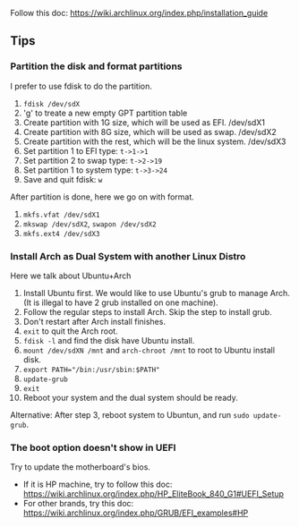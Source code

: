 Follow this doc: https://wiki.archlinux.org/index.php/installation_guide

## Tips

### Partition the disk and format partitions

I prefer to use fdisk to do the partition.

1. `fdisk /dev/sdX`
2. 'g' to treate a new empty GPT partition table
3. Create partition with 1G size, which will be used as EFI.  /dev/sdX1
4. Create partition with 8G size, which will be used as swap. /dev/sdX2
5. Create partition with the rest, which will be the linux system.  /dev/sdX3
6. Set partition 1 to EFI type: `t->1->1`
7. Set partition 2 to swap type: `t->2->19`
8. Set partition 1 to system type: `t->3->24`
9. Save and quit fdisk: `w`

After partition is done, here we go on with format.

1. `mkfs.vfat /dev/sdX1`
2. `mkswap /dev/sdX2`, `swapon /dev/sdX2`
3. `mkfs.ext4 /dev/sdX3`

### Install Arch as Dual System with another Linux Distro

Here we talk about Ubuntu+Arch
1. Install Ubuntu first. We would like to use Ubuntu's grub to manage Arch. (It is illegal to have 2 grub installed on one machine).
2. Follow the regular steps to install Arch. Skip the step to install grub.
3. Don't restart after Arch install finishes.
4. `exit` to quit the Arch root.
5. `fdisk -l` and find the disk have Ubuntu install.
6. `mount /dev/sdXN /mnt` and `arch-chroot /mnt` to root to Ubuntu install disk.
7. `export PATH="/bin:/usr/sbin:$PATH"`
8. `update-grub`
9. `exit`
10. Reboot your system and the dual system should be ready.

Alternative:
After step 3, reboot system to Ubuntun, and run `sudo update-grub`.

### The boot option doesn't show in UEFI

Try to update the motherboard's bios.

- If it is HP machine, try to follow this doc: https://wiki.archlinux.org/index.php/HP_EliteBook_840_G1#UEFI_Setup
- For other brands, try this doc: https://wiki.archlinux.org/index.php/GRUB/EFI_examples#HP
